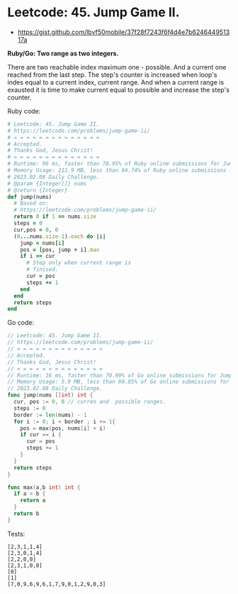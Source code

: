 # Leetcode: 45. Jump Game II.

- https://gist.github.com/lbvf50mobile/37f28f7243f6f4d4e7b624644951317a

**Ruby/Go: Two range as two integers.**

There are two reachable index maximum one - possible. And a current one reached from the last step.  The step's counter is increased when loop's indes equal to a current index, current range. And when a current range is exausted it is time to make current equal to possible and increase the step's counter.


Ruby code:
```Ruby
# Leetcode: 45. Jump Game II.
# https://leetcode.com/problems/jump-game-ii/
# = = = = = = = = = = = = = =
# Accepted.
# Thanks God, Jesus Christ!
# = = = = = = = = = = = = = =
# Runtime: 96 ms, faster than 78.95% of Ruby online submissions for Jump Game II.
# Memory Usage: 211.9 MB, less than 94.74% of Ruby online submissions for Jump Game II.
# 2023.02.08 Daily Challenge.
# @param {Integer[]} nums
# @return {Integer}
def jump(nums)
  # Based on:
  # https://leetcode.com/problems/jump-game-ii/
  return 0 if 1 == nums.size
  steps = 0
  cur,pos = 0, 0
  (0...nums.size-1).each do |i|
    jump = nums[i]
    pos = [pos, jump + i].max
    if i == cur
      # Step only when current range is 
      # finised.
      cur = pos
      steps += 1
    end
  end
  return steps
end
```

Go code:
```Go
// Leetcode: 45. Jump Game II.
// https://leetcode.com/problems/jump-game-ii/
// = = = = = = = = = = = = = =
// Accepted.
// Thanks God, Jesus Christ!
// = = = = = = = = = = = = = =
// Runtime: 16 ms, faster than 70.99% of Go online submissions for Jump Game II.
// Memory Usage: 5.9 MB, less than 60.85% of Go online submissions for Jump Game II.
// 2023.02.08 Daily Challenge.
func jump(nums []int) int {
  cur, pos := 0, 0 // curren and  possible ranges.
  steps := 0
  border := len(nums) - 1
  for i := 0; i < border ; i += 1{
    pos = max(pos, nums[i] + i)
    if cur == i {
      cur = pos
      steps += 1
    }
  }
  return steps
}

func max(a,b int) int {
  if a > b {
    return a
  }
  return b
}
```

Tests:
```
[2,3,1,1,4]
[2,3,0,1,4]
[2,2,0,0]
[2,3,1,0,0]
[0]
[1]
[7,0,9,6,9,6,1,7,9,0,1,2,9,0,3]
```
